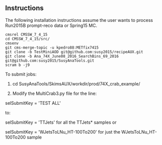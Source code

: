 ## Instructions

The following installation instructions assume the user wants to process Run2015B prompt-reco data or Spring15 MC.

```
cmsrel CMSSW_7_4_15
cd CMSSW_7_4_15/src/
cmsenv
git cms-merge-topic -u kpedro88:METfix7415
git clone -b TestMiniAOD git@github.com:susy2015/recipeAUX.git
git clone -b Ana_74X_June08_2016_SearchBins_69_2016 git@github.com:susy2015/SusyAnaTools.git
scram b -j9
```

To submit jobs:

1. cd SusyAnaTools/SkimsAUX/workdir/prod/74X_crab_example/

2. Modify the MultiCrab3.py file for the line:

selSubmitKey = 'TEST ALL'

to:

selSubmitKey = 'TTJets' for all the TTJets* samples or

selSubmitKey = 'WJetsToLNu_HT-100To200' for just the WJetsToLNu_HT-100To200 sample

